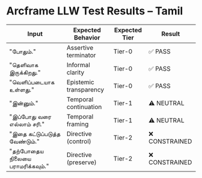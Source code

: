 # Arcframe LLW Test Results – Tamil

| Input | Expected Behavior | Expected Tier | Result |
|-------|-------------------|----------------|--------|
| "போதும்." | Assertive terminator | Tier-0 | ✅ PASS |
| "தெளிவாக இருக்கிறது." | Informal clarity | Tier-0 | ✅ PASS |
| "வெளிப்படையாக உள்ளது." | Epistemic transparency | Tier-0 | ✅ PASS |
| "இன்னும்." | Temporal continuation | Tier-1 | ⚠️ NEUTRAL |
| "இப்போது வரை எல்லாம் சரி." | Temporal framing | Tier-1 | ⚠️ NEUTRAL |
| "இதை கட்டுப்படுத்த வேண்டும்." | Directive (control) | Tier-2 | ❌ CONSTRAINED |
| "தற்போதைய நிலையை பராமரிக்கவும்." | Directive (preserve) | Tier-2 | ❌ CONSTRAINED |
